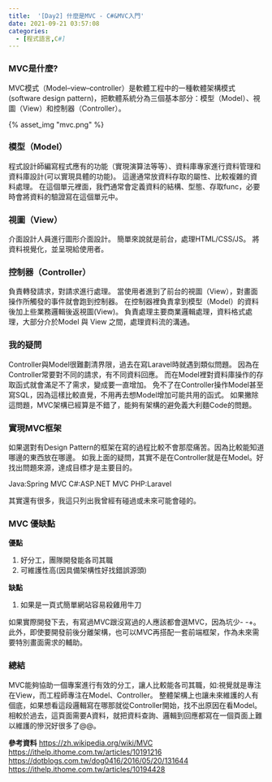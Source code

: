 ```yaml
---
title:  '[Day2] 什麼是MVC - C#&MVC入門'
date: 2021-09-21 03:57:08
categories:
  - [程式語言,C#]
---
```

### MVC是什麼?
MVC模式（Model–view–controller）是軟體工程中的一種軟體架構模式(software design pattern)，把軟體系統分為三個基本部分：模型（Model）、視圖（View）和控制器（Controller）。 

{% asset_img "mvc.png" %}

### 模型（Model）
程式設計師編寫程式應有的功能（實現演算法等等）、資料庫專家進行資料管理和資料庫設計(可以實現具體的功能)。
這邊通常放資料存取的屬性、比較複雜的資料處理。
在這個單元裡面，我們通常會定義資料的結構、型態、存取func，必要時會將資料的驗證寫在這個單元中。

### 視圖（View） 
介面設計人員進行圖形介面設計。
簡單來說就是前台，處理HTML/CSS/JS。
將資料視覺化，並呈現給使用者。

### 控制器（Controller）
負責轉發請求，對請求進行處理。
當使用者進到了前台的視圖（View），對畫面操作所觸發的事件就會跑到控制器。
在控制器裡負責拿到模型（Model）的資料後加上些業務邏輯後返視圖(View)。
負責處理主要商業邏輯處理，資料格式處理，大部分介於Model 與 View 之間，處理資料流的溝通。

### 我的疑問
Controller與Model很難劃清界限，過去在寫Laravel時就遇到類似問題。
因為在Controller常要對不同的請求，有不同資料回應。
而在Model裡對資料庫操作的存取函式就會滿足不了需求，變成要一直增加。
免不了在Controller操作Model甚至寫SQL，因為這樣比較直覺，不用再去想Model增加可能共用的函式。
如果撇除這問題，MVC架構已經算是不錯了，能夠有架構的避免義大利麵Code的問題。

### 實現MVC框架
如果選對有Design Pattern的框架在寫的過程比較不會那麼痛苦。因為比較能知道哪邊的東西放在哪邊。
如我上面的疑問，其實不是在Controller就是在Model。好找出問題來源，達成目標才是主要目的。

Java:Spring MVC
C#:ASP.NET MVC
PHP:Laravel

其實還有很多，我這只列出我曾經有碰過或未來可能會碰的。

### MVC 優缺點
**優點**
1. 好分工，團隊開發能各司其職
2. 可維護性高(因具備架構性好找錯誤源頭)

**缺點**
1. 如果是一頁式簡單網站容易殺雞用牛刀

如果實際開發下去，有寫過MVC跟沒寫過的人應該都會選MVC，因為坑少- -+。
此外，即使要開發前後分離架構，也可以MVC再搭配一套前端框架，作為未來需要特別畫面需求的輔助。

### 總結
MVC能夠協助一個專案進行有效的分工，讓人比較能各司其職，如:視覺就是專注在View，而工程師專注在Model、Controller。
整體架構上也讓未來維護的人有個底，如果想看這段邏輯寫在哪那就從Controller開始，找不出原因在看Model。
相較於過去，這頁面需要A資料，就把資料查詢、邏輯到回應都寫在一個頁面上難以維護的慘況好很多了@@。




**參考資料**
https://zh.wikipedia.org/wiki/MVC
https://ithelp.ithome.com.tw/articles/10191216
https://dotblogs.com.tw/dog0416/2016/05/20/131644
https://ithelp.ithome.com.tw/articles/10194428